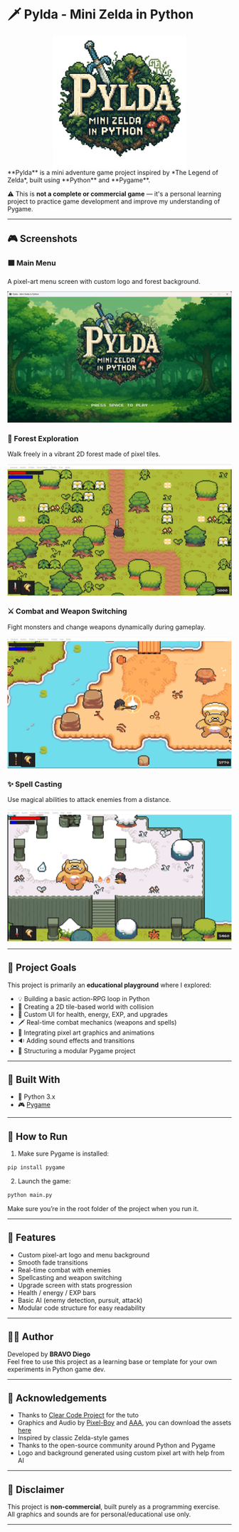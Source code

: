 # 🗡️ Pylda - Mini Zelda in Python
<div style="text-align: center;">
    <img src="./graphics/menu/logo.png" alt="Texte alternatif" width="300" style="display: block; margin: auto; width: 300px;" />
</div>
**Pylda** is a mini adventure game project inspired by *The Legend of Zelda*, built using **Python** and **Pygame**.

⚠️ This is **not a complete or commercial game** — it's a personal learning project to practice game development and improve my understanding of Pygame.

---

## 🎮 Screenshots

### 🟩 Main Menu  
A pixel-art menu screen with custom logo and forest background.

![Menu](./graphics/readme/image_0.png)

### 🌲 Forest Exploration  
Walk freely in a vibrant 2D forest made of pixel tiles.

![Forest](./graphics/readme/image_1.png)

### ⚔️ Combat and Weapon Switching  
Fight monsters and change weapons dynamically during gameplay.

![Combat](./graphics/readme/image_3.png)

### ✨ Spell Casting  
Use magical abilities to attack enemies from a distance.

![Magic](./graphics/readme/image_2.png)

---

## 🎯 Project Goals

This project is primarily an **educational playground** where I explored:

- 💡 Building a basic action-RPG loop in Python
- 🧱 Creating a 2D tile-based world with collision
- 🧙 Custom UI for health, energy, EXP, and upgrades
- 🗡️ Real-time combat mechanics (weapons and spells)
- 🎨 Integrating pixel art graphics and animations
- 🔉 Adding sound effects and transitions
- 🧪 Structuring a modular Pygame project

---

## 🧰 Built With

- 🐍 Python 3.x  
- 🎮 [Pygame](https://www.pygame.org/)  

---

## 🚀 How to Run

1. Make sure Pygame is installed:

```bash
pip install pygame
```

2. Launch the game:

```bash
python main.py
```

Make sure you’re in the root folder of the project when you run it.

---


## 🔖 Features

- Custom pixel-art logo and menu background
- Smooth fade transitions
- Real-time combat with enemies
- Spellcasting and weapon switching
- Upgrade screen with stats progression
- Health / energy / EXP bars
- Basic AI (enemy detection, pursuit, attack)
- Modular code structure for easy readability

---

## 🙋‍♂️ Author

Developed by **BRAVO Diego**  
Feel free to use this project as a learning base or template for your own experiments in Python game dev.

---

## 🙏 Acknowledgements
- Thanks to [Clear Code Project](https://www.youtube.com/c/clearcode) for the tuto
- Graphics and Audio by [Pixel-Boy](https://twitter.com/2Pblog1) and [AAA](https://www.instagram.com/challenger.aaa/?hl=fr), you can download the assets [here](https://pixel-boy.itch.io/ninja-adventure-asset-pack)
- Inspired by classic Zelda-style games
- Thanks to the open-source community around Python and Pygame
- Logo and background generated using custom pixel art with help from AI

---

## 📝 Disclaimer

This project is **non-commercial**, built purely as a programming exercise.  
All graphics and sounds are for personal/educational use only.

---
